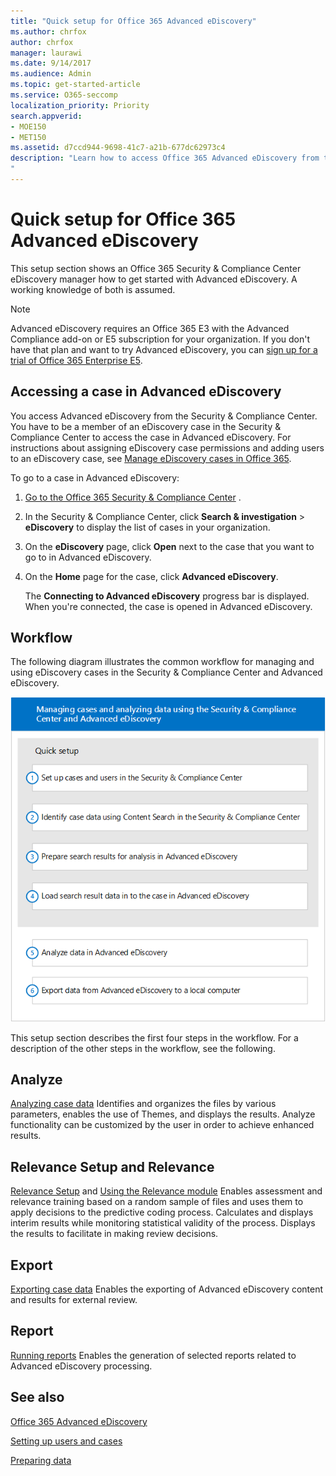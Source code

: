 ```yaml
---
title: "Quick setup for Office 365 Advanced eDiscovery"
ms.author: chrfox
author: chrfox
manager: laurawi
ms.date: 9/14/2017
ms.audience: Admin
ms.topic: get-started-article
ms.service: O365-seccomp
localization_priority: Priority
search.appverid: 
- MOE150
- MET150
ms.assetid: d7ccd944-9698-41c7-a21b-677dc62973c4
description: "Learn how to access Office 365 Advanced eDiscovery from the Office 365 Security &amp; Compliance Center and review the typical workflow for using Advanced eDiscovery. 
"
---
```


# Quick setup for Office 365 Advanced eDiscovery

This setup section shows an Office 365 Security &amp; Compliance Center eDiscovery manager how to get started with Advanced eDiscovery. A working knowledge of both is assumed.
  
> [!NOTE]
> Advanced eDiscovery requires an Office 365 E3 with the Advanced Compliance add-on or E5 subscription for your organization. If you don't have that plan and want to try Advanced eDiscovery, you can [sign up for a trial of Office 365 Enterprise E5](https://go.microsoft.com/fwlink/p/?LinkID=698279). 
  
## Accessing a case in Advanced eDiscovery

You access Advanced eDiscovery from the Security &amp; Compliance Center. You have to be a member of an eDiscovery case in the Security &amp; Compliance Center to access the case in Advanced eDiscovery. For instructions about assigning eDiscovery case permissions and adding users to an eDiscovery case, see [Manage eDiscovery cases in Office 365](manage-ediscovery-cases.md). 
  
To go to a case in Advanced eDiscovery: 
  
1. [Go to the Office 365 Security &amp; Compliance Center](go-to-the-securitycompliance-center.md) . 
    
2. In the Security &amp; Compliance Center, click **Search &amp; investigation** \> **eDiscovery** to display the list of cases in your organization. 
    
3. On the **eDiscovery** page, click **Open** next to the case that you want to go to in Advanced eDiscovery. 
    
4. On the **Home** page for the case, click **Advanced eDiscovery**.
    
    The **Connecting to Advanced eDiscovery** progress bar is displayed. When you're connected, the case is opened in Advanced eDiscovery. 
    
## Workflow

The following diagram illustrates the common workflow for managing and using eDiscovery cases in the Security &amp; Compliance Center and Advanced eDiscovery. 
  
![Diagram shows the Office 365 Advanced eDiscovery workflow of four phases in setup, including setting up users &amp; cases, identifying case data, exporting, and processing, and then the phases of analysis and export to local machine.](media/76589ccc-789d-4581-b3a8-98d339b05979.png)
  
This setup section describes the first four steps in the workflow. For a description of the other steps in the workflow, see the following.
  
## Analyze

[Analyzing case data](analyze-case-data-with-advanced-ediscovery.md) Identifies and organizes the files by various parameters, enables the use of Themes, and displays the results. Analyze functionality can be customized by the user in order to achieve enhanced results. 
  
## Relevance Setup and Relevance

[Relevance Setup](manage-relevance-setup-in-advanced-ediscovery.md) and [Using the Relevance module](use-relevance-in-advanced-ediscovery.md) Enables assessment and relevance training based on a random sample of files and uses them to apply decisions to the predictive coding process. Calculates and displays interim results while monitoring statistical validity of the process. Displays the results to facilitate in making review decisions. 
  
## Export

[Exporting case data](export-case-data-in-advanced-ediscovery.md) Enables the exporting of Advanced eDiscovery content and results for external review. 
  
## Report

[Running reports](run-reports-in-advanced-ediscovery.md) Enables the generation of selected reports related to Advanced eDiscovery processing. 
  
## See also

[Office 365 Advanced eDiscovery](office-365-advanced-ediscovery.md)
  
[Setting up users and cases](set-up-users-and-cases-in-advanced-ediscovery.md)
  
[Preparing data](prepare-data-for-advanced-ediscovery.md)

